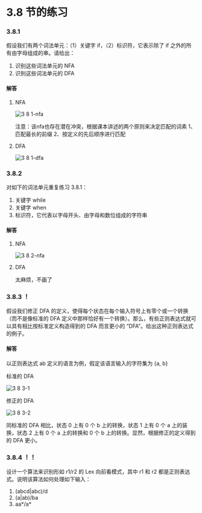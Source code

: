 # 3.8 节的练习

### 3.8.1

假设我们有两个词法单元：（1）关键字 if，（2）标识符，它表示除了 if 之外的所有由字母组成的串。请给出：

1. 识别这些词法单元的 NFA
2. 识别这些词法单元的 DFA

#### 解答

1. NFA

    ![3 8 1-nfa](https://f.cloud.github.com/assets/340282/448499/c5cb2ba0-b248-11e2-94f4-90d117eabdfd.gif)
    
    注意：该nfa也存在潜在冲突，根据课本讲述的两个原则来决定匹配的词素 1、匹配最长的前缀 2、按定义的先后顺序进行匹配

2. DFA

    ![3 8 1-dfa](https://f.cloud.github.com/assets/340282/448502/cb3623ba-b248-11e2-8397-d15e14def501.gif)


### 3.8.2

对如下的词法单元重复练习 3.8.1：

1. 关键字 while
2. 关键字 when
3. 标识符，它代表以字母开头、由字母和数位组成的字符串

#### 解答

1. NFA

    ![3 8 2-nfa](https://f.cloud.github.com/assets/340282/448535/182bd758-b24b-11e2-8375-454b3a9dc812.gif)

2. DFA

    太麻烦，不画了

### 3.8.3 ！

假设我们修正 DFA 的定义，使得每个状态在每个输入符号上有零个或一个转换（而不是像标准的 DFA 定义中那样恰好有一个转换）。那么，有些正则表达式就可以具有相比按标准定义构造得到的 DFA 而言更小的 “DFA”。给出这种正则表达式的例子。

#### 解答

以正则表达式 ab 定义的语言为例，假定该语言输入的字符集为 {a, b}

标准的 DFA

![3 8 3-1](https://f.cloud.github.com/assets/340282/451932/881521e6-b2c3-11e2-935c-0a6c8177ad87.gif)


修正的 DFA

![3 8 3-2](https://f.cloud.github.com/assets/340282/448895/11fa403a-b260-11e2-9f30-f6c2b6c72539.gif)

同标准的 DFA 相比，状态 0 上有 0 个 b 上的转换，状态 1 上有 0 个 a 上的装换，状态 2 上有 0 个 a 上的转换和 0 个 b 上的转换。显然，根据修正的定义得到的 DFA 更小。

### 3.8.4 ！！

设计一个算法来识别形如 r1/r2 的 Lex 向前看模式，其中 r1 和 r2 都是正则表达式。说明该算法如何处理如下输入：

1. (abcd|abc)/d
2. (a|ab)/ba
3. aa\*/a\*


